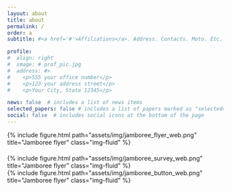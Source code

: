 ```yaml
---
layout: about
title: about
permalink: /
order: a
subtitle: #<a href='#'>Affiliations</a>. Address. Contacts. Moto. Etc.

profile:
#  align: right
#  image: # prof_pic.jpg
#  address: #>
#    <p>555 your office number</p>
#    <p>123 your address street</p>
#    <p>Your City, State 12345</p>

news: false  # includes a list of news items
selected_papers: false # includes a list of papers marked as "selected={true}"
social: false  # includes social icons at the bottom of the page
---
```


<div class="row justify-content-sm-center">
    <div class="col-sm-2 col-md-0"></div>
    <div class="col-sm-8 col-md-0">
        {% include figure.html path="assets/img/jamboree_flyer_web.png" title="Jamboree flyer" class="img-fluid" %}
        <div style="margin-top: 20px">
          <a href="https://forms.gle/MXj4Cdsj8strL2J26" style="text-decoration: none">
            {% include figure.html path="assets/img/jamboree_survey_web.png" title="Jamboree flyer" class="img-fluid" %}
          </a>
          <div style="height: 20px" />
          <a href="https://forms.gle/MXj4Cdsj8strL2J26" style="text-decoration: none">
            {% include figure.html path="assets/img/jamboree_button_web.png" title="Jamboree flyer" class="img-fluid" %}
          </a>
        </div>
    </div>
    <div class="col-sm-2 col-md-0"></div>
</div>



<!-- <span style="font-weight: 300;font-size: 2.0rem">Islesboro Community</span>
<span style="font-weight: 500;font-size: 2.5rem">Energy Jamboree</span> -->

<!-- Write your biography here. Tell the world about yourself. Link to your favorite [subreddit](http://reddit.com). You can put a picture in, too. The code is already in, just name your picture `prof_pic.jpg` and put it in the `img/` folder.

Put your address / P.O. box / other info right below your picture. You can also disable any these elements by editing `profile` property of the YAML header of your `_pages/about.md`. Edit `_bibliography/papers.bib` and Jekyll will render your [publications page](/al-folio/publications/) automatically.

Link to your social media connections, too. This theme is set up to use [Font Awesome icons](http://fortawesome.github.io/Font-Awesome/) and [Academicons](https://jpswalsh.github.io/academicons/), like the ones below. Add your Facebook, Twitter, LinkedIn, Google Scholar, or just disable all of them. -->
